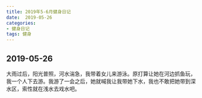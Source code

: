 ```yaml
---
title: 2019年5-6月健身日记
date:  2019-05-26
categories:
- 健身日记
tags: 健身
---
```


## 2019-05-26

大雨过后，阳光普照，河水湍急，我带着女儿来游泳。原打算让她在河边抓鱼玩，我一个人下去游。我游了一会之后，她就喊我让我带她下水，我也不敢把她带到深水区，索性就在浅水去戏水吧。
